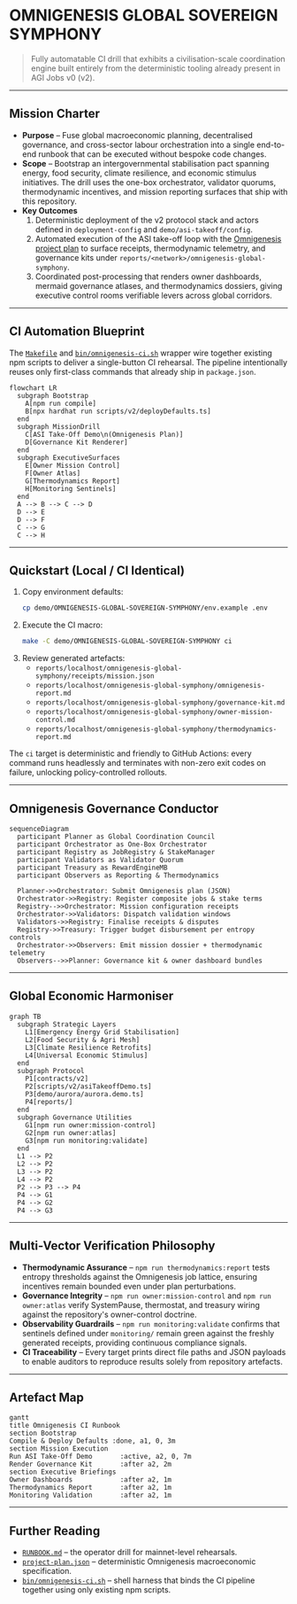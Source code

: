# OMNIGENESIS GLOBAL SOVEREIGN SYMPHONY

> Fully automatable CI drill that exhibits a civilisation-scale coordination engine built entirely from the deterministic tooling already present in AGI Jobs v0 (v2).

---

## Mission Charter

- **Purpose** – Fuse global macroeconomic planning, decentralised governance, and cross-sector labour orchestration into a single end-to-end runbook that can be executed without bespoke code changes.
- **Scope** – Bootstrap an intergovernmental stabilisation pact spanning energy, food security, climate resilience, and economic stimulus initiatives. The drill uses the one-box orchestrator, validator quorums, thermodynamic incentives, and mission reporting surfaces that ship with this repository.
- **Key Outcomes**
  1. Deterministic deployment of the v2 protocol stack and actors defined in `deployment-config` and `demo/asi-takeoff/config`.
  2. Automated execution of the ASI take-off loop with the [Omnigenesis project plan](./project-plan.json) to surface receipts, thermodynamic telemetry, and governance kits under `reports/<network>/omnigenesis-global-symphony`.
  3. Coordinated post-processing that renders owner dashboards, mermaid governance atlases, and thermodynamics dossiers, giving executive control rooms verifiable levers across global corridors.

---

## CI Automation Blueprint

The [`Makefile`](./Makefile) and [`bin/omnigenesis-ci.sh`](./bin/omnigenesis-ci.sh) wrapper wire together existing npm scripts to deliver a single-button CI rehearsal. The pipeline intentionally reuses only first-class commands that already ship in `package.json`.

```mermaid
flowchart LR
  subgraph Bootstrap
    A[npm run compile]
    B[npx hardhat run scripts/v2/deployDefaults.ts]
  end
  subgraph MissionDrill
    C[ASI Take-Off Demo\n(Omnigenesis Plan)]
    D[Governance Kit Renderer]
  end
  subgraph ExecutiveSurfaces
    E[Owner Mission Control]
    F[Owner Atlas]
    G[Thermodynamics Report]
    H[Monitoring Sentinels]
  end
  A --> B --> C --> D
  D --> E
  D --> F
  C --> G
  C --> H
```

---

## Quickstart (Local / CI Identical)

1. Copy environment defaults:
   ```bash
   cp demo/OMNIGENESIS-GLOBAL-SOVEREIGN-SYMPHONY/env.example .env
   ```
2. Execute the CI macro:
   ```bash
   make -C demo/OMNIGENESIS-GLOBAL-SOVEREIGN-SYMPHONY ci
   ```
3. Review generated artefacts:
   - `reports/localhost/omnigenesis-global-symphony/receipts/mission.json`
   - `reports/localhost/omnigenesis-global-symphony/omnigenesis-report.md`
   - `reports/localhost/omnigenesis-global-symphony/governance-kit.md`
   - `reports/localhost/omnigenesis-global-symphony/owner-mission-control.md`
   - `reports/localhost/omnigenesis-global-symphony/thermodynamics-report.md`

The `ci` target is deterministic and friendly to GitHub Actions: every command runs headlessly and terminates with non-zero exit codes on failure, unlocking policy-controlled rollouts.

---

## Omnigenesis Governance Conductor

```mermaid
sequenceDiagram
  participant Planner as Global Coordination Council
  participant Orchestrator as One-Box Orchestrator
  participant Registry as JobRegistry & StakeManager
  participant Validators as Validator Quorum
  participant Treasury as RewardEngineMB
  participant Observers as Reporting & Thermodynamics

  Planner->>Orchestrator: Submit Omnigenesis plan (JSON)
  Orchestrator->>Registry: Register composite jobs & stake terms
  Registry-->>Orchestrator: Mission configuration receipts
  Orchestrator->>Validators: Dispatch validation windows
  Validators->>Registry: Finalise receipts & disputes
  Registry->>Treasury: Trigger budget disbursement per entropy controls
  Orchestrator->>Observers: Emit mission dossier + thermodynamic telemetry
  Observers-->>Planner: Governance kit & owner dashboard bundles
```

---

## Global Economic Harmoniser

```mermaid
graph TB
  subgraph Strategic Layers
    L1[Emergency Energy Grid Stabilisation]
    L2[Food Security & Agri Mesh]
    L3[Climate Resilience Retrofits]
    L4[Universal Economic Stimulus]
  end
  subgraph Protocol
    P1[contracts/v2]
    P2[scripts/v2/asiTakeoffDemo.ts]
    P3[demo/aurora/aurora.demo.ts]
    P4[reports/]
  end
  subgraph Governance Utilities
    G1[npm run owner:mission-control]
    G2[npm run owner:atlas]
    G3[npm run monitoring:validate]
  end
  L1 --> P2
  L2 --> P2
  L3 --> P2
  L4 --> P2
  P2 --> P3 --> P4
  P4 --> G1
  P4 --> G2
  P4 --> G3
```

---

## Multi-Vector Verification Philosophy

- **Thermodynamic Assurance** – `npm run thermodynamics:report` tests entropy thresholds against the Omnigenesis job lattice, ensuring incentives remain bounded even under plan perturbations.
- **Governance Integrity** – `npm run owner:mission-control` and `npm run owner:atlas` verify SystemPause, thermostat, and treasury wiring against the repository's owner-control doctrine.
- **Observability Guardrails** – `npm run monitoring:validate` confirms that sentinels defined under `monitoring/` remain green against the freshly generated receipts, providing continuous compliance signals.
- **CI Traceability** – Every target prints direct file paths and JSON payloads to enable auditors to reproduce results solely from repository artefacts.

---

## Artefact Map

```mermaid
gantt
title Omnigenesis CI Runbook
section Bootstrap
Compile & Deploy Defaults :done, a1, 0, 3m
section Mission Execution
Run ASI Take-Off Demo       :active, a2, 0, 7m
Render Governance Kit       :after a2, 2m
section Executive Briefings
Owner Dashboards            :after a2, 1m
Thermodynamics Report       :after a2, 1m
Monitoring Validation       :after a2, 1m
```

---

## Further Reading

- [`RUNBOOK.md`](./RUNBOOK.md) – the operator drill for mainnet-level rehearsals.
- [`project-plan.json`](./project-plan.json) – deterministic Omnigenesis macroeconomic specification.
- [`bin/omnigenesis-ci.sh`](./bin/omnigenesis-ci.sh) – shell harness that binds the CI pipeline together using only existing npm scripts.
